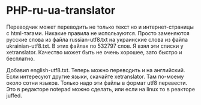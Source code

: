 # PHP-ru-ua-translator
Переводчик может переводить не только текст но и интернет-страницы с html-тэгами. Никакие правила не используются. Просто заменяются русские слова из файла russian-utf8.txt на украинские слова из файла ukrainian-utf8.txt. В этих файлах по 532797 слов. Я взял эти списки у xetranslator. Качество может быть не очень хорошее, зато быстро и бесплатно.

Добавил english-utf8.txt. Теперь можно переводить и на английский. Если интересуют другие языки, скачайте xetranslator. Там по-моему около сотни языков. Только надо эти файлы в формат utf8 перевести. Это в редакторе notepad можно сделать, или если на linux то в реакторе juffed.

